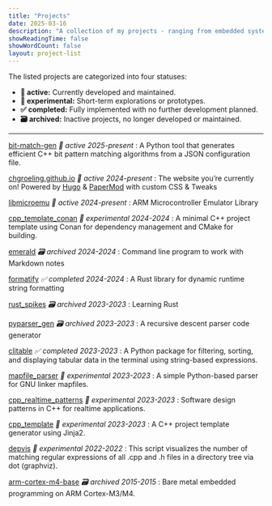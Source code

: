 ```yaml
---
title: "Projects"
date: 2025-03-16
description: "A collection of my projects - ranging from embedded systems to developer tools and beyond." 
showReadingTime: false
showWordCount: false
layout: project-list
---
```

The listed projects are categorized into four statuses:

- **🚀 active:** Currently developed and maintained.
- **🌱 experimental:** Short-term explorations or prototypes.
- **✅ completed:** Fully implemented with no further development planned.
- **🗃️ archived:** Inactive projects, no longer developed or maintained.  
---
[bit-match-gen](https://github.com/chgroeling/bit-match-gen) *🚀 active* *2025-present*
: A Python tool that generates efficient C++ bit pattern matching algorithms from a JSON configuration file.

[chgroeling.github.io](https://github.com/chgroeling/chgroeling.github.io) *🚀 active* *2024-present*
: The website you’re currently on! Powered by [Hugo](https://gohugo.io/) & [PaperMod](https://github.com/adityatelange/hugo-PaperMod) with custom CSS & Tweaks

[libmicroemu](https://github.com/chgroeling/libmicroemu) *🚀 active* *2024-present*
: ARM Microcontroller Emulator Library

[cpp_template_conan](https://github.com/chgroeling/cpp_template_conan) *🌱 experimental* *2024-2024*
: A minimal C++ project template using Conan for dependency management and CMake for building.

[emerald](https://github.com/chgroeling/emerald) *🗃️ archived* *2024-2024*
: Command line program to work with Markdown notes

[formatify](https://github.com/chgroeling/formatify) *✅ completed* *2024-2024*
: A Rust library for dynamic runtime string formatting

[rust_spikes](https://github.com/chgroeling/rust_spikes) *🗃️ archived* *2023-2023*
: Learning Rust

[pyparser_gen](https://github.com/chgroeling/pyparser_gen) *🗃️ archived* *2023-2023*
: A recursive descent parser code generator

[clitable](https://github.com/chgroeling/clitable) *✅ completed* *2023-2023*
: A Python package for filtering, sorting, and displaying tabular data in the terminal using string-based expressions.

[mapfile_parser](https://github.com/chgroeling/mapfile_parser) *🌱 experimental* *2023-2023*
: A simple Python-based parser for GNU linker mapfiles.

[cpp_realtime_patterns](https://github.com/chgroeling/cpp_realtime_patterns) *🌱 experimental* *2023-2023*
: Software design patterns in C++ for realtime applications.

[cpp_template](https://github.com/chgroeling/cpp_template) *🌱 experimental* *2023-2023*
: A C++ project template generator using Jinja2.

[depvis](https://github.com/chgroeling/depvis/tree/main) *🌱 experimental* *2022-2022*
: This script visualizes the number of matching regular expressions of all .cpp and .h files in a directory tree via dot (graphviz).

[arm-cortex-m4-base](https://github.com/chgroeling/arm-cortex-m4-base) *🗃️ archived* *2015-2015*
: Bare metal embedded programming on ARM Cortex-M3/M4.



